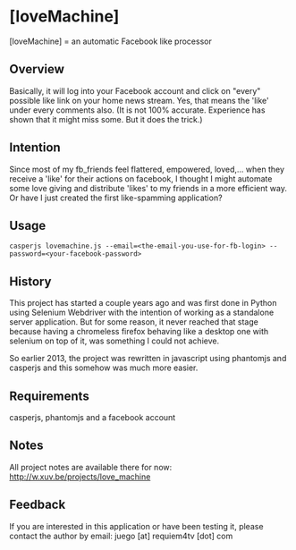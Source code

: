 # \[loveMachine\] 
\[loveMachine\] = an automatic Facebook like processor

## Overview
Basically, it will log into your Facebook account and click on "every" possible like link on your home news stream. Yes, that means the 'like' under every comments also. (It is not 100% accurate. Experience has shown that it might miss some. But it does the trick.)

## Intention
Since most of my fb_friends feel flattered, empowered, loved,... when they receive a 'like' for their actions on facebook, I thought I might automate some love giving and distribute 'likes' to my friends in a more efficient way. Or have I just created the first like-spamming application?

## Usage
`casperjs lovemachine.js --email=<the-email-you-use-for-fb-login> --password=<your-facebook-password>`

## History
This project has started a couple years ago and was first done in Python using Selenium Webdriver with the intention of working as a standalone server application. But for some reason, it never reached that stage because having a chromeless firefox behaving like a desktop one with selenium on top of it, was something I could not achieve. 

So earlier 2013, the project was rewritten in javascript using phantomjs and casperjs and this somehow was much more easier.

## Requirements
casperjs, phantomjs and a facebook account

## Notes
All project notes are available there for now: <http://w.xuv.be/projects/love_machine>

## Feedback
If you are interested in this application or have been testing it, please contact the author by email: juego [at] requiem4tv [dot] com
